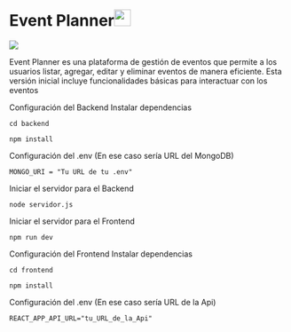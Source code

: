 # Event Planner<img src = "https://raw.githubusercontent.com/MartinHeinz/MartinHeinz/master/wave.gif" width = 30px> 
<p>
  <a href="https://github.com/DenverCoder1/readme-typing-svg"><img src="https://readme-typing-svg.herokuapp.com?&font=IBM+Plex+Sans&color=abcdef&size=20&lines=Welcome" /></a>
</p>
<p>
Event Planner es una plataforma de gestión de eventos que permite a los usuarios listar, agregar, editar y eliminar eventos de manera eficiente. Esta versión inicial incluye funcionalidades básicas para interactuar con los eventos
</p>




Configuración del Backend
Instalar dependencias

```
cd backend
```
```
npm install
```
Configuración del .env (En ese caso sería URL del MongoDB) 
```
MONGO_URI = "Tu URL de tu .env"
```
Iniciar el servidor para el Backend
```
node servidor.js
```
Iniciar el servidor para el Frontend
```
npm run dev
```

Configuración del Frontend
Instalar dependencias
```
cd frontend
```
```
npm install
```
Configuración del .env (En ese caso sería URL de la Api) 
```
REACT_APP_API_URL="tu_URL_de_la_Api"
```
